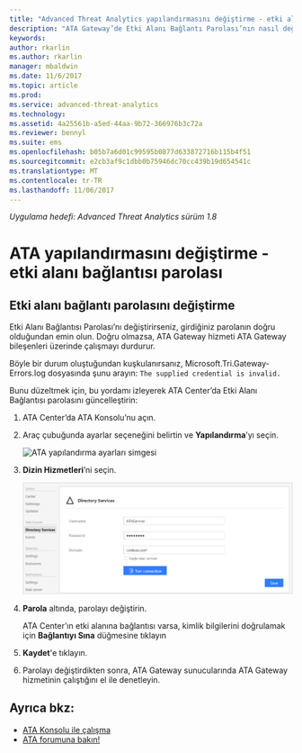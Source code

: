 ```yaml
---
title: "Advanced Threat Analytics yapılandırmasını değiştirme - etki alanı bağlantı parolası | Microsoft Docs"
description: "ATA Gateway’de Etki Alanı Bağlantı Parolası’nın nasıl değiştirileceği açıklanır."
keywords: 
author: rkarlin
ms.author: rkarlin
manager: mbaldwin
ms.date: 11/6/2017
ms.topic: article
ms.prod: 
ms.service: advanced-threat-analytics
ms.technology: 
ms.assetid: 4a25561b-a5ed-44aa-9b72-366976b3c72a
ms.reviewer: bennyl
ms.suite: ems
ms.openlocfilehash: b05b7a6d01c99595b0877d633872716b115b4f51
ms.sourcegitcommit: e2cb3af9c1dbb0b75946dc70cc439b19d654541c
ms.translationtype: MT
ms.contentlocale: tr-TR
ms.lasthandoff: 11/06/2017
---
```

*Uygulama hedefi: Advanced Threat Analytics sürüm 1.8*



# <a name="change-ata-configuration---domain-connectivity-password"></a>ATA yapılandırmasını değiştirme - etki alanı bağlantısı parolası



## <a name="change-the-domain-connectivity-password"></a>Etki alanı bağlantı parolasını değiştirme
Etki Alanı Bağlantısı Parolası’nı değiştirirseniz, girdiğiniz parolanın doğru olduğundan emin olun. Doğru olmazsa, ATA Gateway hizmeti ATA Gateway bileşenleri üzerinde çalışmayı durdurur.

Böyle bir durum oluştuğundan kuşkulanırsanız, Microsoft.Tri.Gateway-Errors.log dosyasında şunu arayın: `The supplied credential is invalid.`

Bunu düzeltmek için, bu yordamı izleyerek ATA Center’da Etki Alanı Bağlantısı parolasını güncelleştirin:

1.  ATA Center’da ATA Konsolu’nu açın.

2.  Araç çubuğunda ayarlar seçeneğini belirtin ve **Yapılandırma**’yı seçin.

    ![ATA yapılandırma ayarları simgesi](media/ATA-config-icon.png)

3.  **Dizin Hizmetleri**’ni seçin.

    ![ATA Gateway parola değiştirme görüntüsü](media/ATA-GW-change-DC-password.png)

4.  **Parola** altında, parolayı değiştirin.

    ATA Center’ın etki alanına bağlantısı varsa, kimlik bilgilerini doğrulamak için **Bağlantıyı Sına** düğmesine tıklayın

5.  **Kaydet**'e tıklayın.

6.  Parolayı değiştirdikten sonra, ATA Gateway sunucularında ATA Gateway hizmetinin çalıştığını el ile denetleyin.



## <a name="see-also"></a>Ayrıca bkz:
- [ATA Konsolu ile çalışma](working-with-ata-console.md)
- [ATA forumuna bakın!](https://social.technet.microsoft.com/Forums/security/home?forum=mata)
